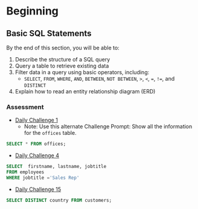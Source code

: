 # Beginning
## Basic SQL Statements
By the end of this section, you will be able to: 
1. Describe the structure of a SQL query 
1. Query a table to retrieve existing data
1. Filter data in a query using basic operators, including: 
    * `SELECT`, `FROM`, `WHERE`, `AND`, `BETWEEN`, `NOT BETWEEN`, `>`, `<`, `=`, `!=`, and `DISTINCT`
1. Explain how to read an entity relationship diagram (ERD)


### Assessment 
* [Daily Challenge 1](https://www.sqlprep.com/sc_dailychallenge/daily-challenge-1/)
    * Note: Use this alternate Challenge Prompt: Show all the information for the `offices` table. 
```sql
SELECT * FROM offices;
``` 
* [Daily Challenge 4](https://www.sqlprep.com/sc_dailychallenge/daily-challenge-4/)

```sql
SELECT  firstname, lastname, jobtitle
FROM employees
WHERE jobtitle ='Sales Rep'
```

* [Daily Challenge 15](https://www.sqlprep.com/sc_dailychallenge/daily-challenge-15) 
```sql
SELECT DISTINCT country FROM customers;
```